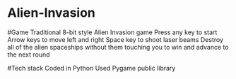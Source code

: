 # Alien-Invasion

#Game
Traditional 8-bit style Alien Invasion game
Press any key to start
Arrow keys to move left and right
Space key to shoot laser beams
Destroy all of the alien spaceships without them touching you to win
  and advance to the next round

#Tech stack
Coded in Python
Used Pygame public library
